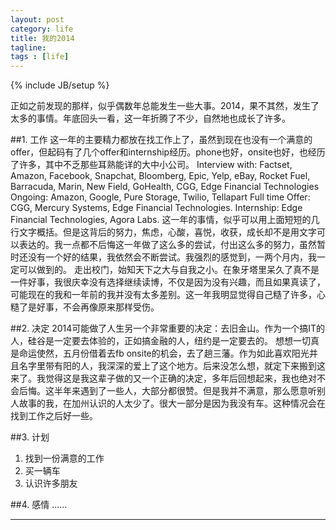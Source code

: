 ```yaml
---
layout: post
category: life
title: 我的2014
tagline: 
tags : [life]
---
```

{% include JB/setup %}

正如之前发现的那样，似乎偶数年总能发生一些大事。2014，果不其然，发生了太多的事情。年底回头一看，这一年折腾了不少，自然地也成长了许多。

##1. 工作
这一年的主要精力都放在找工作上了，虽然到现在也没有一个满意的offer，但起码有了几个offer和internship经历。phone也好，onsite也好，也经历了许多，其中不乏那些耳熟能详的大中小公司。
Interview with: Factset, Amazon, Facebook, Snapchat, Bloomberg, Epic, Yelp, eBay, Rocket Fuel, Barracuda, Marin, New Field, GoHealth, CGG, Edge Financial Technologies
Ongoing: Amazon, Google, Pure Storage, Twilio, Tellapart
Full time Offer: CGG, Mercury Systems, Edge Financial Technologies.
Internship: Edge Financial Technologies, Agora Labs.
这一年的事情，似乎可以用上面短短的几行文字概括。但是这背后的努力，焦虑，心酸，喜悦，收获，成长却不是用文字可以表达的。我一点都不后悔这一年做了这么多的尝试，付出这么多的努力，虽然暂时还没有一个好的结果，我依然会不断尝试。我强烈的感觉到，一两个月内，我一定可以做到的。
走出校门，始知天下之大与自我之小。在象牙塔里呆久了真不是一件好事，我很庆幸没有选择继续读博，不仅是因为没有兴趣，而且如果真读了，可能现在的我和一年前的我并没有太多差别。这一年我明显觉得自己糙了许多，心糙了是好事，不会再像原来那样受伤。

##2. 决定
2014可能做了人生另一个非常重要的决定：去旧金山。作为一个搞IT的人，硅谷是一定要去体验的，正如搞金融的人，纽约是一定要去的。
想想一切真是命运使然，五月份借着去fb onsite的机会，去了趟三藩。作为如此喜欢阳光并且名字里带有阳的人，我深深的爱上了这个地方。后来没怎么想，就定下来搬到这来了。我觉得这是我这辈子做的又一个正确的决定，多年后回想起来，我也绝对不会后悔。这半年来遇到了一些人，大部分都很赞。但是我并不满意，那么愿意听别人故事的我，在加州认识的人太少了。很大一部分是因为我没有车。这种情况会在找到工作之后好一些。

##3. 计划

1. 找到一份满意的工作
2. 买一辆车
3. 认识许多朋友


##4. 感情
……








---

















